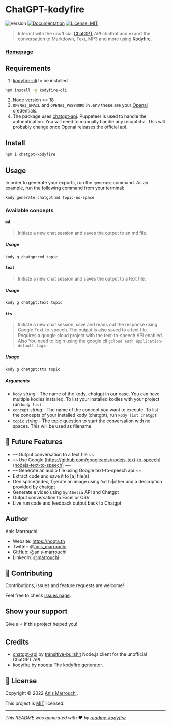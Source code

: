 # ChatGPT-kodyfire
![Version](https://img.shields.io/badge/version-0.1.7-blue.svg?cacheSeconds=2592000)
[![Documentation](https://img.shields.io/badge/documentation-yes-brightgreen.svg)](https://github.com/nooqta/kodyfire#install-a-kody)
[![License: MIT](https://img.shields.io/badge/License-MIT-yellow.svg)](https://github.com/nooqta/kodyfire/blob/main/LICENSE)

> Interact with the unofficial [ChatGPT](https://openai.com/blog/chatgpt/) API chatbot and export the conversation to Markdown, Text, MP3 and more using [Kodyfire](https://github.com/nooqta/kodyfire).

### [Homepage](https://github.com/nooqta/kodyfire)

## Requirements

1. [kodyfire-cli](https://github.com/nooqta/kodyfire) to be installed

```sh
npm install -g kodyfire-cli
```

2. Node version >= 18
3. `OPENAI_EMAIL` and `OPENAI_PASSWORD` in .env
these are your [Openai](https://chat.openai.com/auth/login) credentials.
4. The package uses [chatgpt-api](https://github.com/transitive-bullshit/chatgpt-api). Puppeteer is used to handle the authentication. You will need to manually handle any recaptcha. This will probably change once [Openai](https://openai.com/blog/chatgpt/) releases the official api.

## Install

```sh
npm i chatgpt-kodyfire
```


## 
## Usage

In order to generate your exports, run the `generate` command. As an example, run the following command from your terminal:

```sh
kody generate chatgpt:md topic-no-space
```

### Available concepts 

#### `md`
> Initiate a new chat session and saves the output to an md file.
##### Usage
```bash
kody g chatgpt:md topic
```
#### `text`
> Initiate a new chat session and saves the output to a text file.
##### Usage
```bash
kody g chatgpt:text topic
```

#### `tts`
> Initiate a new chat session, save and reads out the response using Google Text-to-speech. The output is also saved to a text file. Requires a google cloud project with the text-to-speech API enabled. Also You need to login using the google cli `gcloud auth application-default login`
##### Usage
```bash
kody g chatgpt:tts topic
```
##### Arguments

- `kody` _string_ - The name of the kody. chatgpt in our case. You can have multiple kodies installed. To list your installed kodies with your project run `kody list`
- `concept` _string_ - The name of the concept you want to execute. To list the concepts of your installed kody (chatgpt), run `kody list chatgpt` 
- `topic` _string_ - The topic question to start the conversation with no spaces. This will be used as filename




## 📅 Future Features
-  ~~Output conversation to a text file ~~
-  ~~Use Google [https://github.com/googleapis/nodejs-text-to-speech](nodejs-text-to-speech) ~~
-  ~~Generate an audio file using Google text-to-speech api ~~
- Extract code and save it to [a] file(s)
- Gen.splice(index, 1);erate an image using `Dalle`|other and a description provided by chatgpt
- Generate a video using `Synthesia` API and Chatgpt
- Output conversation to Excel or CSV
- Live run code and feedback output back to Chatgpt

## Author
Anis Marrouchi
* Website: https://noqta.tn
* Twitter: [@anis\_marrouchi](https://twitter.com/anis\_marrouchi)
* GitHub: [@anis-marrouchi](https://github.com/anis-marrouchi)
* LinkedIn: [@marrouchi](https://linkedin.com/in/marrouchi)

## 🤝 Contributing

Contributions, issues and feature requests are welcome!

Feel free to check [issues page](https://github.com/nooqta/chatgpt-kodyfire/issues). 

## Show your support

Give a ⭐️ if this project helped you!

## Credits

- [chatgpt-api](transitive-bullshit/chatgpt-api) by [transitive-bullshit](https://github.com/transitive-bullshit) Node.js client for the unofficial ChatGPT API.
- [kodyfire](https://github.com/nooqta/kodyfire) by [nooqta](https://github.com/nooqta) The kodyfire generator.

## 📝 License

Copyright © 2022 [Anis Marrouchi](https://github.com/anis-marrouchi).

This project is [MIT](https://github.com/nooqta/kodyfire/blob/main/LICENSE) licensed.

***
_This README was generated with ❤️ by [readme-kodyfire](https://github.com/nooqta/readme-kodyfire)_
